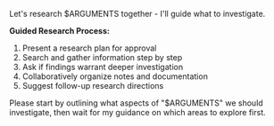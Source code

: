 Let's research $ARGUMENTS together - I'll guide what to investigate.

**Guided Research Process:**
1. Present a research plan for approval
2. Search and gather information step by step  
3. Ask if findings warrant deeper investigation
4. Collaboratively organize notes and documentation
5. Suggest follow-up research directions

Please start by outlining what aspects of "$ARGUMENTS" we should investigate, then wait for my guidance on which areas to explore first.
